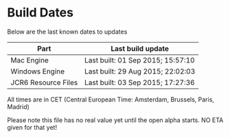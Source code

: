 # Build Dates

Below are the last known dates to updates

Part | Last build update
-----|-----
Mac Engine | Last built: 01 Sep 2015; 15:57:10
Windows Engine | Last built: 29 Aug 2015; 22:02:03
JCR6 Resource Files | Last built: 03 Sep 2015; 17:27:36
All times are in CET (Central European Time: Amsterdam, Brussels, Paris, Madrid)


Please note this file has no real value yet until the open alpha starts. NO ETA given for that yet!
